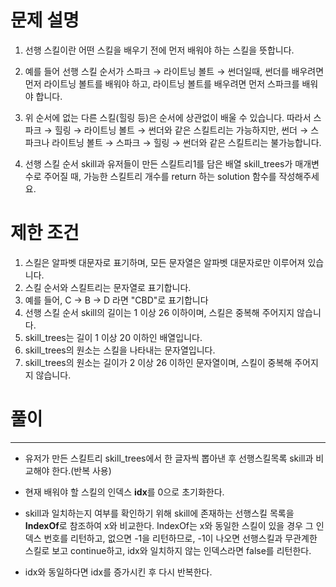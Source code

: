 # 문제 설명
1. 선행 스킬이란 어떤 스킬을 배우기 전에 먼저 배워야 하는 스킬을 뜻합니다.

2. 예를 들어 선행 스킬 순서가 스파크 → 라이트닝 볼트 → 썬더일때, 썬더를 배우려면 먼저 라이트닝 볼트를 배워야 하고, 라이트닝 볼트를 배우려면 먼저 스파크를 배워야 합니다.

3. 위 순서에 없는 다른 스킬(힐링 등)은 순서에 상관없이 배울 수 있습니다. 따라서 스파크 → 힐링 → 라이트닝 볼트 → 썬더와 같은 스킬트리는 가능하지만, 썬더 → 스파크나 라이트닝 볼트 → 스파크 → 힐링 → 썬더와 같은 스킬트리는 불가능합니다.

4. 선행 스킬 순서 skill과 유저들이 만든 스킬트리1를 담은 배열 skill_trees가 매개변수로 주어질 때, 가능한 스킬트리 개수를 return 하는 solution 함수를 작성해주세요.

# 제한 조건
1. 스킬은 알파벳 대문자로 표기하며, 모든 문자열은 알파벳 대문자로만 이루어져 있습니다.
2. 스킬 순서와 스킬트리는 문자열로 표기합니다.
3. 예를 들어, C → B → D 라면 "CBD"로 표기합니다
4. 선행 스킬 순서 skill의 길이는 1 이상 26 이하이며, 스킬은 중복해 주어지지 않습니다.
5. skill_trees는 길이 1 이상 20 이하인 배열입니다.
6. skill_trees의 원소는 스킬을 나타내는 문자열입니다.
7. skill_trees의 원소는 길이가 2 이상 26 이하인 문자열이며, 스킬이 중복해 주어지지 않습니다.

# 풀이
---
- 유저가 만든 스킬트리 skill_trees에서 한 글자씩 뽑아낸 후 선행스킬목록 skill과 비교해야 한다.(반복 사용)

- 현재 배워야 할 스킬의 인덱스 **idx**를 0으로 초기화한다.

- skill과 일치하는지 여부를 확인하기 위해 skill에 존재하는 선행스킬 목록을 **IndexOf**로 참조하여 x와 비교한다. IndexOf는 x와 동일한 스킬이 있을 경우 그 인덱스 번호를 리턴하고, 없으면 -1을 리턴하므로, -1이 나오면 선행스킬과 무관계한 스킬로 보고 continue하고, idx와 일치하지 않는 인덱스라면 false를 리턴한다.

- idx와 동일하다면 idx를 증가시킨 후 다시 반복한다.